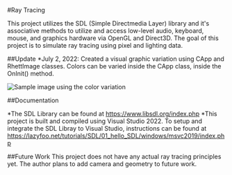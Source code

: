 #Ray Tracing

This project utilizes the SDL (Simple Directmedia Layer) library and it's associative methods to utilize and access low-level audio, keyboard, mouse, and graphics hardware via OpenGL and Direct3D. The goal of this project is to simulate ray tracing using pixel and lighting data. 

##Update
*July 2, 2022: Created a visual graphic variation using CApp and RhettImage classes. Colors can be varied inside the CApp class, inside the OnInit() method.

![Sample image using the color variation](https://imgur.com/a/sVygC3C)


##Documentation

*The SDL Library can be found at https://www.libsdl.org/index.php
*This project is built and compiled using Visual Studio 2022. To setup and integrate the SDL Libray to Visual Studio, instructions can be found at https://lazyfoo.net/tutorials/SDL/01_hello_SDL/windows/msvc2019/index.php

##Future Work
This project does not have any actual ray tracing principles yet. The author plans to add camera and geometry to future work.  
